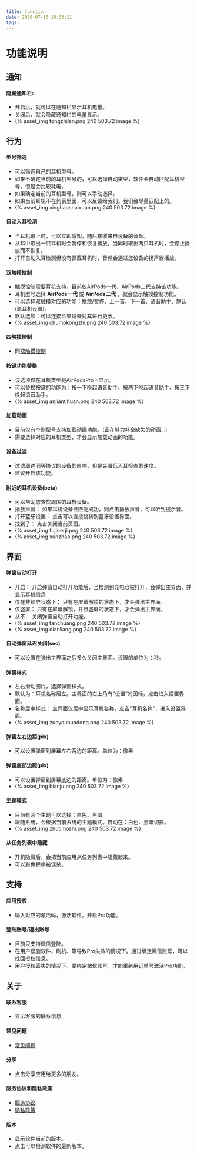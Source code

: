 ```yaml
---
title: function
date: 2020-07-10 10:33:11
tags:
---
```

# 功能说明
## 通知
#### 隐藏通知栏:
* 开启后，就可以在通知栏显示耳机电量。
* 关闭后，就会隐藏通知栏的电量显示。
* {% asset_img tongzhilan.png 240 503.72 image %}

## 行为
#### 型号筛选
* 可以筛选自己的耳机型号。
* 如果不确定当前的耳机型号的，可以选择自动类型，软件会自动匹配耳机型号，但是会比较耗电。
* 如果确定当前的耳机型号，则可以手动选择。
* 如果当前耳机不在列表里面，可以反馈给我们。我们会尽量匹配上的。
* {% asset_img xinghaoshaixuan.png 240 503.72 image %}

#### 自动入耳检测
* 当耳机戴上时，可以立即感知，随后接收来自设备的音频。
* 从耳中取出一只耳机时会暂停和恢复播放，当同时取出两只耳机时，会停止播放而不恢复。
* 打开自动入耳检测但没有佩戴耳机时，音频会通过您设备的扬声器播放。

#### 双触摸控制
* 触摸控制需要耳机支持，目前仅AirPods一代、AirPods二代支持该功能。
* 耳机型号选择 **AirPods一代** 或 **AirPods二代** ，就会显示触摸控制功能。
* 可以选择双触摸对应的功能：播放/暂停、上一首、下一首、语音助手、默认(原耳机设置)。
* 默认选项：可以连接苹果设备对其进行更改。
* {% asset_img chumokongzhi.png 240 503.72 image %}


#### 四触摸控制
* 同[双触摸控制](#双触摸控制)

#### 按键功能替换 
* 该选项仅在耳机类型是AirPodsPro下显示。
* 可以替换按键的功能为：按一下唤起语音助手、按两下唤起语音助手、按三下唤起语音助手。
* {% asset_img anjiantihuan.png 240 503.72 image %}

#### 加载动画
* 目前仅有个别型号支持加载动画功能。(正在努力补全缺失的动画...)
* 需要选择对应的耳机类型，才会显示加载动画的功能。

#### 设备过滤
* 过滤周边同等协议的设备的影响，但是会降低入耳检查的速度。
* 建议开启该功能。

#### 附近的耳机设备(beta)
* 可以帮助您查找周围的耳机设备。
* 播放声音： 如果耳机设备已匹配成功，则点击播放声音，可以听到提示音。
* 打开蓝牙设置： 点击可以直接跳转到蓝牙设置界面。
* 找到了： 点击关闭当前页面。
* {% asset_img fujinerji.png 240 503.72 image %}
* {% asset_img xunzhao.png 240 503.72 image %}

## 界面
#### 弹窗自动打开
* 开启： 开启弹窗自动打开功能后，当检测到充电仓被打开，会弹出主界面，并显示耳机信息
* 仅在非锁屏状态下： 只有在屏幕解锁的状态下，才会弹出主界面。
* 仅竖屏： 只有在屏幕解锁，并且竖屏的状态下，才会弹出主界面。
* 从不： 关闭弹窗自动打开功能。
* {% asset_img tanchuang.png 240 503.72 image %}
* {% asset_img dianliang.png 240 503.72 image %}


#### 自动弹窗延迟关闭(sec)
* 可以设置在弹出主界面之后多久关闭主界面。设置的单位为：秒。

#### 弹窗样式
* 左右滑动图片，选择弹窗样式。
* 默认为：耳机名称居左。主界面的右上角有“设置”的图标，点击进入设置界面。
* 名称居中样式： 主界面仅居中显示耳机名称，点击"耳机名称"，进入设置界面。
* {% asset_img zuoyouhuadong.png 240 503.72 image %}

#### 弹窗左右边距(pix)
* 可以设置弹窗到屏幕左右两边的距离。单位为：像素

#### 弹窗底部边距(pix)
* 可以设置弹窗到屏幕底边的距离。单位为：像素
* {% asset_img bianju.png 240 503.72 image %}

#### 主题模式
* 目前有两个主题可以选择：白色、黑暗
* 跟随系统，会根据当前系统的主题模式。自动在：白色、黑暗切换。
* {% asset_img zhutimoshi.png 240 503.72 image %}


#### 从任务列表中隐藏
* 开机隐藏后，会把当前应用从任务列表中隐藏起来。
* 可以避免程序被误杀。

## 支持
#### 应用授权
* 输入对应的激活码，激活软件。开启Pro功能。
#### 登陆账号/退出账号
* 目前只支持微信登陆。
* 在用户误删软件、刷机、等导致Pro失效的情况下。通过绑定微信账号，可以找回授权信息。
* 用户授权丢失的情况下，要绑定微信账号，才能重新用订单号激活Pro功能。

## 关于
#### 联系客服
* 显示客服的联系信息

#### 常见问题
* [常见问题](/2020/07/09/normal/)

#### 分享
* 点击分享应用给更多的朋友。

#### 服务协议和隐私政策
* [服务协议](https://www.andpods.cn/agreement)
* [隐私政策](https://www.andpods.cn/privacy)

#### 版本
* 显示软件当前的版本。
* 点击可以检测软件的最新版本。

